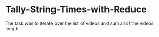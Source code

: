 # Tally-String-Times-with-Reduce
The task was to iterate over the list of videos and sum all of the videos length.
